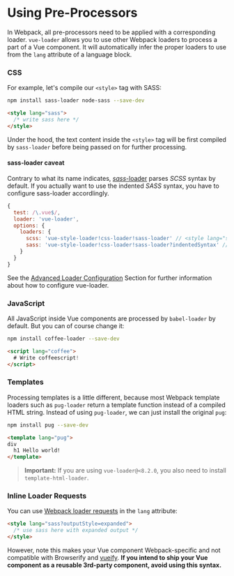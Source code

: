 # Using Pre-Processors

In Webpack, all pre-processors need to be applied with a corresponding loader. `vue-loader` allows you to use other Webpack loaders to process a part of a Vue component. It will automatically infer the proper loaders to use from the `lang` attribute of a language block.

### CSS

For example, let's compile our `<style>` tag with SASS:

``` bash
npm install sass-loader node-sass --save-dev
```

``` html
<style lang="sass">
  /* write sass here */
</style>
```

Under the hood, the text content inside the `<style>` tag will be first compiled by `sass-loader` before being passed on for further processing.

#### sass-loader caveat

Contrary to what its name indicates, [*sass*-loader](https://github.com/jtangelder/sass-loader) parses *SCSS* syntax by default. If you actually want to use the indented *SASS* syntax, you have to configure sass-loader accordlingly. 

```javascript
{
  test: /\.vue$/,
  loader: 'vue-loader',
  options: {
    loaders: {
      scss: 'vue-style-loader!css-loader!sass-loader' // <style lang="scss">
      sass: 'vue-style-loader!css-loader!sass-loader?indentedSyntax' // <style lang="sass">
    }
  }
}
```

See the [Advanced Loader Configuration](./advanced.md) Section for further information about how to configure vue-loader.

### JavaScript

All JavaScript inside Vue components are processed by `babel-loader` by default. But you can of course change it:

``` bash
npm install coffee-loader --save-dev
```

``` html
<script lang="coffee">
  # Write coffeescript!
</script>
```

### Templates

Processing templates is a little different, because most Webpack template loaders such as `pug-loader` return a template function instead of a compiled HTML string. Instead of using `pug-loader`, we can just install the original `pug`:

``` bash
npm install pug --save-dev
```

``` html
<template lang="pug">
div
  h1 Hello world!
</template>
```

> **Important:** If you are using `vue-loader@<8.2.0`, you also need to install `template-html-loader`.

### Inline Loader Requests

You can use [Webpack loader requests](https://webpack.github.io/docs/loaders.html#introduction) in the `lang` attribute:

``` html
<style lang="sass?outputStyle=expanded">
  /* use sass here with expanded output */
</style>
```

However, note this makes your Vue component Webpack-specific and not compatible with Browserify and [vueify](https://github.com/vuejs/vueify). **If you intend to ship your Vue component as a reusable 3rd-party component, avoid using this syntax.**
